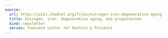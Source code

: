 ```yaml
---
source:
  url: https://wiki.chadnet.org/files/estrogen-iron-degenerative-aging-and-progesterone.pdf
  title: Estrogen, iron, degenerative aging, and progesterone
  kind: newsletter
  series: Townsend Letter for Doctors & Patients
---
```

